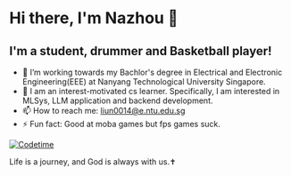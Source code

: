# Hi there, I'm Nazhou  👋

## I'm a student, drummer and Basketball player!

- 🌱 I’m working towards my Bachlor's degree in Electrical and Electronic Engineering(EEE) at Nanyang Technological University Singapore.
- 🔭 I am an interest-motivated cs learner. Specifically, I am interested in MLSys, LLM application and backend development.
- 📫 How to reach me: liun0014@e.ntu.edu.sg
- ⚡ Fun fact: Good at moba games but fps games suck.

[![Codetime](https://wakatime.com/badge/user/3dc4cf09-57d5-42f2-9ab5-e48ae213d5b2.svg)](https://wakatime.com/@3dc4cf09-57d5-42f2-9ab5-e48ae213d5b2)
<br/>

Life is a journey, and God is always with us.✝️
